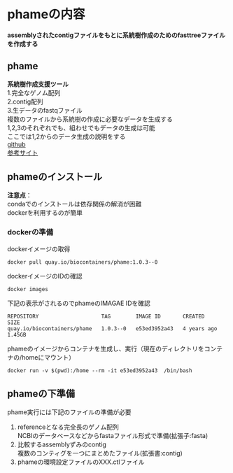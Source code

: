 # phameの内容
**assemblyされたcontigファイルをもとに系統樹作成のためのfasttreeファイルを作成する**  

## phame
**系統樹作成支援ツール**   
1.完全なゲノム配列  
2.contig配列  
3.生データのfastqファイル  
複数のファイルから系統樹の作成に必要なデータを生成する  
1,2,3のそれぞれでも、組わせでもデータの生成は可能   
ここでは1,2からのデータ生成の説明をする  
[github](https://github.com/LANL-Bioinformatics/PhaME)   
[参考サイト](https://phame.readthedocs.io/en/latest/)  

## phameのインストール
**注意点**：  
condaでのインストールは依存関係の解消が困難  
dockerを利用するのが簡単  

### dockerの準備  
dockerイメージの取得  
```
docker pull quay.io/biocontainers/phame:1.0.3--0
```  
dockerイメージのIDの確認
```
docker images
```
下記の表示がされるのでphameのIMAGAE IDを確認
```
REPOSITORY                    TAG        IMAGE ID       CREATED       SIZE
quay.io/biocontainers/phame   1.0.3--0   e53ed3952a43   4 years ago   1.45GB
```
phameのイメージからコンテナを生成し、実行（現在のディレクトリをコンテナの/homeにマウント）  
```
docker run -v $(pwd):/home --rm -it e53ed3952a43  /bin/bash
```

## phameの下準備
phame実行には下記のファイルの準備が必要  
1. referenceとなる完全長のゲノム配列  
NCBIのデータベースなどからfastaファイル形式で準備(拡張子:fasta)  
2. 比較するassemblyずみのcontig  
複数のコンティグを一つにまとめたファイル(拡張書:contig)  
3. phameの環境設定ファイルのXXX.ctlファイル  


